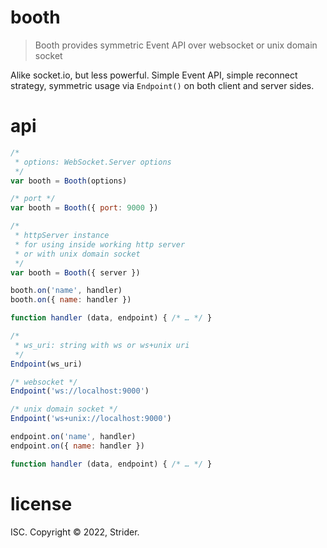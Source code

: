 # booth

> Booth provides symmetric Event API over websocket or unix domain socket

Alike socket.io, but less powerful. Simple Event API, simple reconnect strategy,
symmetric usage via `Endpoint()` on both client and server sides.

# api
```js
/*
 * options: WebSocket.Server options
 */
var booth = Booth(options)

/* port */
var booth = Booth({ port: 9000 })

/*
 * httpServer instance
 * for using inside working http server
 * or with unix domain socket
 */
var booth = Booth({ server })

booth.on('name', handler)
booth.on({ name: handler })

function handler (data, endpoint) { /* … */ }

/*
 * ws_uri: string with ws or ws+unix uri
 */
Endpoint(ws_uri)

/* websocket */
Endpoint('ws://localhost:9000')

/* unix domain socket */
Endpoint('ws+unix://localhost:9000')

endpoint.on('name', handler)
endpoint.on({ name: handler })

function handler (data, endpoint) { /* … */ }
```

# license
ISC.
Copyright © 2022, Strider.

